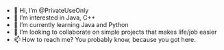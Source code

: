 - 👋 Hi, I’m @PrivateUseOnly
- 👀 I’m interested in Java, C++
- 🌱 I’m currently learning Java and Python
- 💞️ I’m looking to collaborate on simple projects that makes life/job easier
- 📫 How to reach me? You probably know, because you got here.
